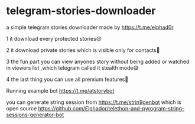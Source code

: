 # telegram-stories-downloader


a simple telegram stories downloader made by https://t.me/elphad0r


1 it download every protected stories😍 

2 it download private stories which is visible only for contacts🤩 

3 the fun part you can view anyones story without being added or watched in viewers list ,which telegram called it stealth mode😅

4 the last thing you can use all premium features🤗


Running example bot https://t.me/atstorybot




you can generate string session  from https://t.me/strin9genbot which is open source https://github.com/Elphador/telethon-and-pyrogram-string-sessions-generator-bot
